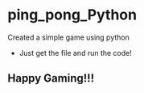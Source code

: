 # ping_pong_Python
Created a simple game using python

- Just get the file and run the code!

## Happy Gaming!!!


